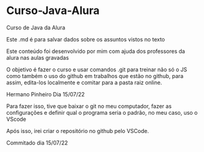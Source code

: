 # Curso-Java-Alura

Curso de Java da Alura

Este .md é para salvar dados sobre os assuntos vistos no texto

Este conteúdo foi desenvolvido por mim com ajuda dos professores da alura nas aulas gravadas

O objetivo é fazer o curso e usar comandos .git para treinar não só o JS como também o uso do github em trabalhos que estão no github, para assim, edita-los localmente e comitar para a pasta raiz online.

Hermano Pinheiro
Dia 15/07/22

Para fazer isso, tive que baixar o git no meu computador, fazer as configurações e definir qual o programa seria o padrão, no meu caso, uso o VScode


Após isso, irei criar o repositório no github pelo VSCode.

Commitado dia 15/07/22
